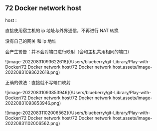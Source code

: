 ## 72 Docker network host

host : 

直接使用宿主机的 ip 地址与外界通信，不再进行 NAT 转换

没有自己的网关 和 ip 地址



会产生警告：并不会对端口进行映射（会和主机共用相同的端口）

![image-20220831093622618](/Users/blueberry/git-Library/Play-with-Docker/72 Docker network host/72 Docker network host.assets/image-20220831093622618.png)



正确的做法：直接就不写端口映射 

![image-20220831093853946](/Users/blueberry/git-Library/Play-with-Docker/72 Docker network host/72 Docker network host.assets/image-20220831093853946.png)



![image-20220831102006562](/Users/blueberry/git-Library/Play-with-Docker/72 Docker network host/72 Docker network host.assets/image-20220831102006562.png)